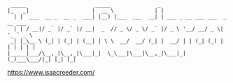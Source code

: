   
  
  
     _____                      _____               _
    |_   _|                    |  __ \             | |
      | |  ___  __ _  __ _  ___| |__) |___  ___  __| | ___ _ __ ___ ___  _ __ ___
      | | / __|/ _` |/ _` |/ __|  _  // _ \/ _ \/ _` |/ _ \ '__/ __/ _ \| '_ ` _ \
     _| |_\__ \ (_| | (_| | (__| | \ \  __/  __/ (_| |  __/ | | (_| (_) | | | | | |
    |_____|___/\__,_|\__,_|\___|_|  \_\___|\___|\__,_|\___|_|(_)___\___/|_| |_| |_|


https://www.isaacreeder.com/
